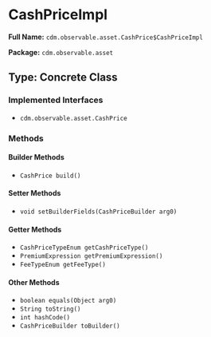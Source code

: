 # CashPriceImpl

**Full Name:** `cdm.observable.asset.CashPrice$CashPriceImpl`

**Package:** `cdm.observable.asset`

## Type: Concrete Class

### Implemented Interfaces

- `cdm.observable.asset.CashPrice`

### Methods

#### Builder Methods

- `CashPrice build()`

#### Setter Methods

- `void setBuilderFields(CashPriceBuilder arg0)`

#### Getter Methods

- `CashPriceTypeEnum getCashPriceType()`
- `PremiumExpression getPremiumExpression()`
- `FeeTypeEnum getFeeType()`

#### Other Methods

- `boolean equals(Object arg0)`
- `String toString()`
- `int hashCode()`
- `CashPriceBuilder toBuilder()`

